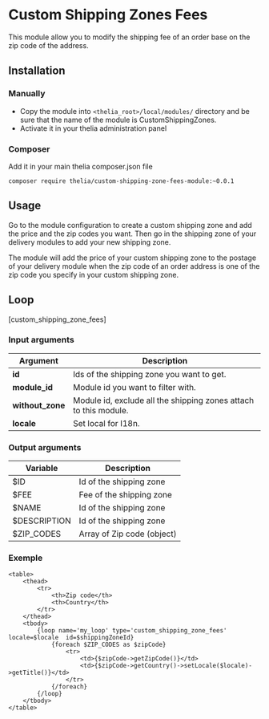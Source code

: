 # Custom Shipping Zones Fees

This module allow you to modify the shipping fee of an order base on the zip code of the address.

## Installation

### Manually

* Copy the module into ```<thelia_root>/local/modules/``` directory and be sure that the name of the module is CustomShippingZones.
* Activate it in your thelia administration panel

### Composer

Add it in your main thelia composer.json file

```
composer require thelia/custom-shipping-zone-fees-module:~0.0.1
```

## Usage

Go to the module configuration to create a custom shipping zone and add the price and the zip codes you want.
Then go in the shipping zone of your delivery modules to add your new shipping zone.

The module will add the price of your custom shipping zone to the postage of your delivery module when the zip code of an order address is one of the zip code you specify in your custom shipping zone.


## Loop

[custom_shipping_zone_fees]

### Input arguments

|Argument |Description |
|---      |--- |
|**id** | Ids of the shipping zone you want to get. |
|**module_id** | Module id you want to filter with. |
|**without_zone** | Module id, exclude all the shipping zones attach to this module. |
|**locale** | Set local for I18n. |

### Output arguments

|Variable   |Description |
|---        |--- |
|$ID    | Id of the shipping zone |
|$FEE    | Fee of the shipping zone |
|$NAME    | Id of the shipping zone |
|$DESCRIPTION    | Id of the shipping zone |
|$ZIP_CODES    | Array of Zip code (object) |

### Exemple
    
    <table>
        <thead>
            <tr>
                <th>Zip code</th>
                <th>Country</th>
            </tr>
        </thead>
        <tbody>
            {loop name='my_loop' type='custom_shipping_zone_fees' locale=$locale  id=$shippingZoneId}
                {foreach $ZIP_CODES as $zipCode}
                    <tr>
                        <td>{$zipCode->getZipCode()}</td>
                        <td>{$zipCode->getCountry()->setLocale($locale)->getTitle()}</td>
                    </tr>
                {/foreach}
            {/loop}
        </tbody>
    </table>

